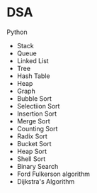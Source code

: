 # DSA
Python
- Stack
- Queue
- Linked List
- Tree
- Hash Table
- Heap
- Graph
- Bubble Sort
- Selectiion Sort
- Insertion Sort
- Merge Sort
- Counting Sort
- Radix Sort
- Bucket Sort
- Heap Sort
- Shell Sort
- Binary Search
- Ford Fulkerson algorithm
- Dijkstra's Algorithm
